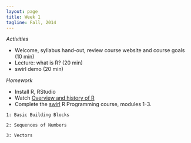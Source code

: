 ```yaml
---
layout: page
title: Week 1
tagline: Fall, 2014
---
```



_Activities_

* Welcome, syllabus hand-out, review course website and course goals (10 min)
* Lecture: what is R? (20 min)
* swirl demo (20 min)

_Homework_

* Install R, RStudio
* Watch [Overview and history of R](https://www.youtube.com/watch?v=kzxHxFHW6hs)
* Complete the [swirl](http://swirlstats.com/students.html) R Programming course, modules 1-3.
```
1: Basic Building Blocks
```
```
2: Sequences of Numbers
```
```
3: Vectors
```